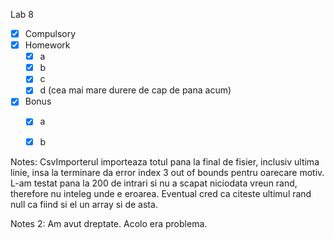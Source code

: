 Lab 8

* [x] Compulsory
* [x] Homework 
    * [x] a
    * [x] b
    * [x] c
    * [x] d (cea mai mare durere de cap de pana acum)
* [x] Bonus
    * [x] a
    * [x] b


Notes: CsvImporterul importeaza totul pana la final de fisier, inclusiv ultima linie, insa la terminare da error index 3 out of bounds pentru oarecare motiv. L-am testat pana la 200 de intrari si nu a scapat niciodata vreun rand, therefore nu inteleg unde e eroarea. Eventual cred ca citeste ultimul rand null ca fiind si el un array si de asta.

Notes 2: Am avut dreptate. Acolo era problema. 